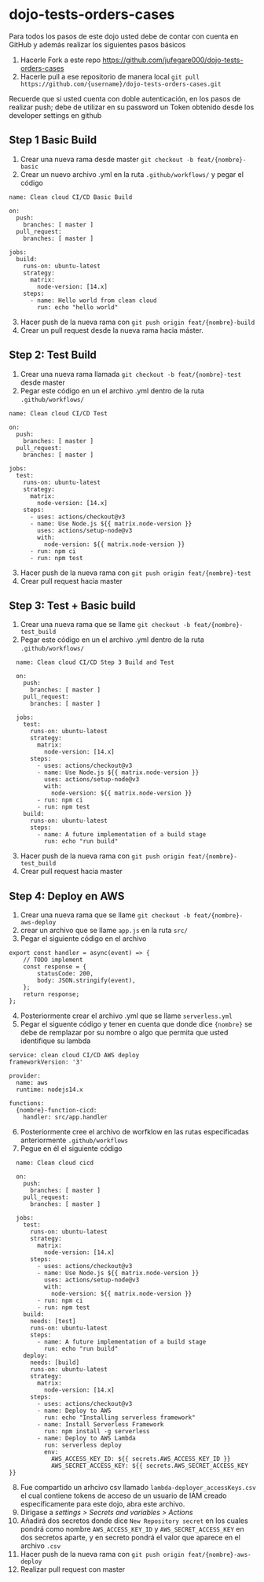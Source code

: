 # dojo-tests-orders-cases

Para todos los pasos de este dojo usted debe de contar con cuenta en GitHub y además realizar los siguientes pasos básicos

1. Hacerle Fork a este repo https://github.com/jufegare000/dojo-tests-orders-cases
2. Hacerle pull a ese repositorio de manera local `git pull https://github.com/{username}/dojo-tests-orders-cases.git`

Recuerde que si usted cuenta con doble autenticación, en los pasos de realizar push; debe de utilizar en su password un Token obtenido desde los developer settings en github

## Step 1 Basic Build

1. Crear una nueva rama desde master `git checkout -b feat/{nombre}-basic`
2. Crear un nuevo archivo .yml en la ruta `.github/workflows/` y pegar el código
```
name: Clean cloud CI/CD Basic Build

on:
  push:
    branches: [ master ]
  pull_request:
    branches: [ master ]

jobs:
  build:
    runs-on: ubuntu-latest
    strategy:
      matrix:
        node-version: [14.x]
    steps:
      - name: Hello world from clean cloud
        run: echo "hello world"
```
3. Hacer push de la nueva rama con `git push origin feat/{nombre}-build`
4. Crear un pull request desde la nueva rama hacia máster. 

## Step 2: Test Build

1. Crear una nueva rama llamada `git checkout -b feat/{nombre}-test` desde master
2. Pegar este código en un el archivo .yml dentro de la ruta `.github/workflows/`
```
name: Clean cloud CI/CD Test

on:
  push:
    branches: [ master ]
  pull_request:
    branches: [ master ]

jobs:
  test:
    runs-on: ubuntu-latest
    strategy:
      matrix:
        node-version: [14.x]
    steps:
      - uses: actions/checkout@v3
      - name: Use Node.js ${{ matrix.node-version }}
        uses: actions/setup-node@v3
        with:
          node-version: ${{ matrix.node-version }}
      - run: npm ci
      - run: npm test
```
3. Hacer push de la nueva rama con `git push origin feat/{nombre}-test`
4. Crear pull request hacia master

## Step 3: Test + Basic build

1. Crear una nueva rama que se llame `git checkout -b feat/{nombre}-test_build`
2. Pegar este código en un el archivo .yml dentro de la ruta `.github/workflows/`
```
  name: Clean cloud CI/CD Step 3 Build and Test

  on:
    push:
      branches: [ master ]
    pull_request:
      branches: [ master ]

  jobs:
    test:
      runs-on: ubuntu-latest
      strategy:
        matrix:
          node-version: [14.x]
      steps:
        - uses: actions/checkout@v3
        - name: Use Node.js ${{ matrix.node-version }}
          uses: actions/setup-node@v3
          with:
            node-version: ${{ matrix.node-version }}
        - run: npm ci
        - run: npm test
    build:
      runs-on: ubuntu-latest
      steps:
        - name: A future implementation of a build stage
          run: echo "run build"
```
3. Hacer push de la nueva rama con `git push origin feat/{nombre}-test_build`
4. Crear pull request hacia master

## Step 4: Deploy en AWS

1. Crear una nueva rama que se llame `git checkout -b feat/{nombre}-aws-deploy`
2. crear un archivo que se llame `app.js` en la ruta `src/`
3. Pegar el siguiente código en el archivo 
```
export const handler = async(event) => {
    // TODO implement
    const response = {
        statusCode: 200,
        body: JSON.stringify(event),
    };
    return response;
};
```
4. Posteriormente crear el archivo .yml que se llame `serverless.yml`
5. Pegar el siguente código y tener en cuenta que donde dice `{nombre}` se debe de remplazar por su nombre o algo que permita que usted identifique su lambda
```
service: clean cloud CI/CD AWS deploy
frameworkVersion: '3'

provider:
  name: aws
  runtime: nodejs14.x

functions:
  {nombre}-function-cicd:
    handler: src/app.handler
```
6. Posteriormente cree el archivo de worfklow en las rutas especificadas anteriormente `.github/workflows`
7. Pegue en él el siguiente código
```
  name: Clean cloud cicd

  on:
    push:
      branches: [ master ]
    pull_request:
      branches: [ master ]

  jobs:
    test:
      runs-on: ubuntu-latest
      strategy:
        matrix:
          node-version: [14.x]
      steps:
        - uses: actions/checkout@v3
        - name: Use Node.js ${{ matrix.node-version }}
          uses: actions/setup-node@v3
          with:
            node-version: ${{ matrix.node-version }}
        - run: npm ci
        - run: npm test
    build:
      needs: [test]
      runs-on: ubuntu-latest
      steps:
        - name: A future implementation of a build stage
          run: echo "run build"
    deploy:
      needs: [build]
      runs-on: ubuntu-latest
      strategy:
        matrix:
          node-version: [14.x]
      steps:
        - uses: actions/checkout@v3
        - name: Deploy to AWS
          run: echo "Installing serverless framework"
        - name: Install Serverless Framework
          run: npm install -g serverless
        - name: Deploy to AWS Lambda
          run: serverless deploy
          env:
            AWS_ACCESS_KEY_ID: ${{ secrets.AWS_ACCESS_KEY_ID }}
            AWS_SECRET_ACCESS_KEY: ${{ secrets.AWS_SECRET_ACCESS_KEY }}
```
8. Fue compartido un arhcivo csv llamado `lambda-deployer_accessKeys.csv` el cual contiene tokens de acceso de un usuario de IAM creado específicamente para este dojo, abra este archivo.
9. Dirigase a <i> settings > Secrets and variables > Actions </i>
10. Añadirá dos secretos donde dice `New Repository secret` en los cuales pondrá como nombre `AWS_ACCESS_KEY_ID` y `AWS_SECRET_ACCESS_KEY` en dos secretos aparte, y en secreto pondrá el valor que aparece en el archivo `.csv`
11. Hacer push de la nueva rama con `git push origin feat/{nombre}-aws-deploy`
12. Realizar pull request con master